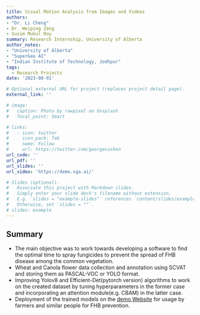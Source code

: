 ```yaml
---
title: Visual Motion Analysis from Images and Videos
authors: 
- "Dr. Li Cheng"
- Dr. Weiping Zeng
- Susim Mukul Roy
summary: Research Internship, University of Alberta
author_notes:
- "University of Alberta"
- "SuperGeo AI"
- "Indian Institute of Technology, Jodhpur"
tags:
  - Research Projects
date: '2023-08-01'

# Optional external URL for project (replaces project detail page).
external_link: ''

# image:
#   caption: Photo by rawpixel on Unsplash
#   focal_point: Smart

# links:
#   - icon: twitter
#     icon_pack: fab
#     name: Follow
#     url: https://twitter.com/georgecushen
url_code: ''
url_pdf: ''
url_slides: ''
url_video: 'https://demo.sga.ai/'

# Slides (optional).
#   Associate this project with Markdown slides.
#   Simply enter your slide deck's filename without extension.
#   E.g. `slides = "example-slides"` references `content/slides/example-slides.md`.
#   Otherwise, set `slides = ""`.
# slides: example
---
```


## Summary 
- The main objective was to work towards developing a software to find the optimal time to spray fungicides to prevent the spread of FHB disease among the common vegetation.
- Wheat and Canola flower data collection and annotation using SCVAT and storing them as PASCAL-VOC or YOLO format.
- Improving Yolov8 and Efficient-Det(pytorch version) algorithms to work on the created dataset by tuning hyperparameters in the former case and incorporating an attention module(e.g. CBAM) in the latter case. 
- Deployment of the trained models on the [demo Website](https://demo.sga.ai/) for usage by farmers and similar people for FHB prevention. 